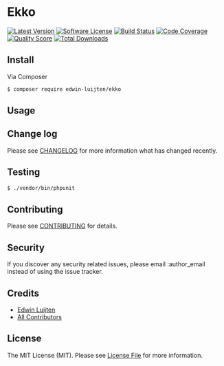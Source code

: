 # Ekko

[![Latest Version](https://img.shields.io/github/release/edwin-luijten/ekko.svg?style=flat)](https://github.com/Edwin-Luijten/ekko/releases)
[![Software License](https://img.shields.io/badge/license-MIT-brightgreen.svg?style=flat-square)](LICENSE.md)
[![Build Status](https://img.shields.io/travis/Edwin-Luijten/ekko/master.svg?style=flat-square)](https://travis-ci.org/Edwin-Luijten/ekko)
[![Code Coverage](https://img.shields.io/scrutinizer/coverage/g/Edwin-Luijten/ekko.svg?style=flat-square)](https://scrutinizer-ci.com/g/Edwin-Luijten/ekko/?branch=master)
[![Quality Score](https://img.shields.io/scrutinizer/g/Edwin-Luijten/ekko.svg?style=flat-square)](https://scrutinizer-ci.com/g/Edwin-Luijten/ekko/?branch=master)
[![Total Downloads](https://img.shields.io/packagist/dt/edwin-luijten/ekko.svg?style=flat-square)](https://packagist.org/packages/edwin-luijten/ekko)

## Install

Via Composer

``` bash
$ composer require edwin-luijten/ekko
```

## Usage

## Change log

Please see [CHANGELOG](CHANGELOG.md) for more information what has changed recently.

## Testing

``` bash
$ ./vendor/bin/phpunit
```

## Contributing

Please see [CONTRIBUTING](CONTRIBUTING.md) for details.

## Security

If you discover any security related issues, please email :author_email instead of using the issue tracker.

## Credits

- [Edwin Luijten](https://github.com/Edwin-Luijten)
- [All Contributors](https://github.com/Edwin-Luijten/Ekki/graphs/contributors)

## License

The MIT License (MIT). Please see [License File](LICENSE.md) for more information.
